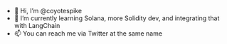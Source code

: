 - 👋 Hi, I’m @coyotespike
- 🌱 I’m currently learning Solana, more Solidity dev, and integrating that with LangChain
- 📫 You can reach me via Twitter at the same name

<!---
coyotespike/coyotespike is a ✨ special ✨ repository because its `README.md` (this file) appears on your GitHub profile.
You can click the Preview link to take a look at your changes.
--->

